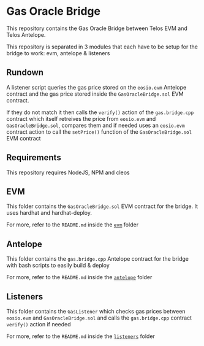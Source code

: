 # Gas Oracle Bridge

This repository contains the Gas Oracle Bridge between Telos EVM and Telos Antelope. 

This repository is separated in 3 modules that each have to be setup for the bridge to work: evm, antelope & listeners

## Rundown

A listener script queries the gas price stored on the `eosio.evm` Antelope contract and the gas price stored inside the `GasOracleBridge.sol` EVM contract. 

If they do not match it then calls the `verify()` action of the `gas.bridge.cpp` contract which itself retreives the price from `eosio.evm` and `GasOracleBridge.sol`, compares them and if needed uses an `eosio.evm` contract action to call the `setPrice()` function of the `GasOracleBridge.sol` EVM contract

## Requirements

This repository requires NodeJS, NPM and cleos

## EVM

This folder contains the `GasOracleBridge.sol` EVM contract for the bridge. It uses hardhat and hardhat-deploy.

For more, refer to the `README.md` inside the [`evm`](https://github.com/telosnetwork/gas-oracle-bridge/tree/master/evm) folder

## Antelope

This folder contains the `gas.bridge.cpp` Antelope contract for the bridge with bash scripts to easily build & deploy 

For more, refer to the `README.md` inside the [`antelope`](https://github.com/telosnetwork/gas-oracle-bridge/tree/master/antelope) folder

## Listeners

This folder contains the `GasListener` which checks gas prices between `eosio.evm` and `GasOracleBridge.sol` and calls the `gas.bridge.cpp` contract  `verify()` action if needed

For more, refer to the `README.md` inside the [`listeners`](https://github.com/telosnetwork/gas-oracle-bridge/tree/master/listeners) folder
